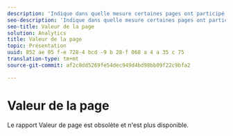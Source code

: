 ```yaml
---
description: 'Indique dans quelle mesure certaines pages ont participé à la génération des recettes. '
seo-description: 'Indique dans quelle mesure certaines pages ont participé à la génération des recettes. '
seo-title: Valeur de la page
solution: Analytics
title: Valeur de la page
topic: Présentation
uuid: 852 ae 05 f-e 728-4 bcd -9 b 28-f 068 a 4 a 35 c 75
translation-type: tm+mt
source-git-commit: af2c0dd5269fe54dec949d4bd98bb09f22c9bfa2

---
```



# Valeur de la page

Le rapport Valeur de page est obsolète et n'est plus disponible.

